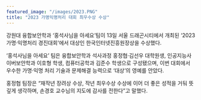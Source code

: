 ```yaml
---
featured_image: "/images/2023.PNG"
title: "2023 가명익명처리 대회 최우수상 수상"
---
```

강원대 융합보안학과 ‘홍석사님을 아세요’팀이 13일 서울 드래곤시티에서 개최된 ‘2023 가명·익명처리 경진대회’에서 대상인 한국인터넷진흥원장상을 수상했다.

‘홍석사님을 아세요’ 팀은 융합보안학과 석사과정 홍정협·김선우 대학원생, 인공지능사이버보안학과 이호형 학생, 컴퓨터공학과 김준수 학생으로 구성됐으며, 이번 대회에서 우수한 가명·익명 처리 기술과 문제해결 능력으로 ‘대상’의 영예를 안았다.

홍정협 팀장은 “재작년 장려상 수상, 작년 최우수상 수상에 이어 더 좋은 성적을 거둬 뜻깊게 생각하며, 손경호 교수님의 지도에 감사를 전한다”고 말했다.